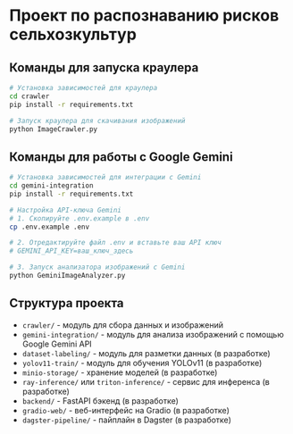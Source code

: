 # Проект по распознаванию рисков сельхозкультур

## Команды для запуска краулера

```bash
# Установка зависимостей для краулера
cd crawler
pip install -r requirements.txt

# Запуск краулера для скачивания изображений
python ImageCrawler.py
```

## Команды для работы с Google Gemini

```bash
# Установка зависимостей для интеграции с Gemini
cd gemini-integration
pip install -r requirements.txt

# Настройка API-ключа Gemini
# 1. Скопируйте .env.example в .env
cp .env.example .env

# 2. Отредактируйте файл .env и вставьте ваш API ключ
# GEMINI_API_KEY=ваш_ключ_здесь

# 3. Запуск анализатора изображений с Gemini
python GeminiImageAnalyzer.py
```

## Структура проекта

- `crawler/` - модуль для сбора данных и изображений
- `gemini-integration/` - модуль для анализа изображений с помощью Google Gemini API
- `dataset-labeling/` - модуль для разметки данных (в разработке)
- `yolov11-train/` - модуль для обучения YOLOv11 (в разработке)
- `minio-storage/` - хранение моделей (в разработке)
- `ray-inference/` или `triton-inference/` - сервис для инференса (в разработке)
- `backend/` - FastAPI бэкенд (в разработке)
- `gradio-web/` - веб-интерфейс на Gradio (в разработке)
- `dagster-pipeline/` - пайплайн в Dagster (в разработке)
